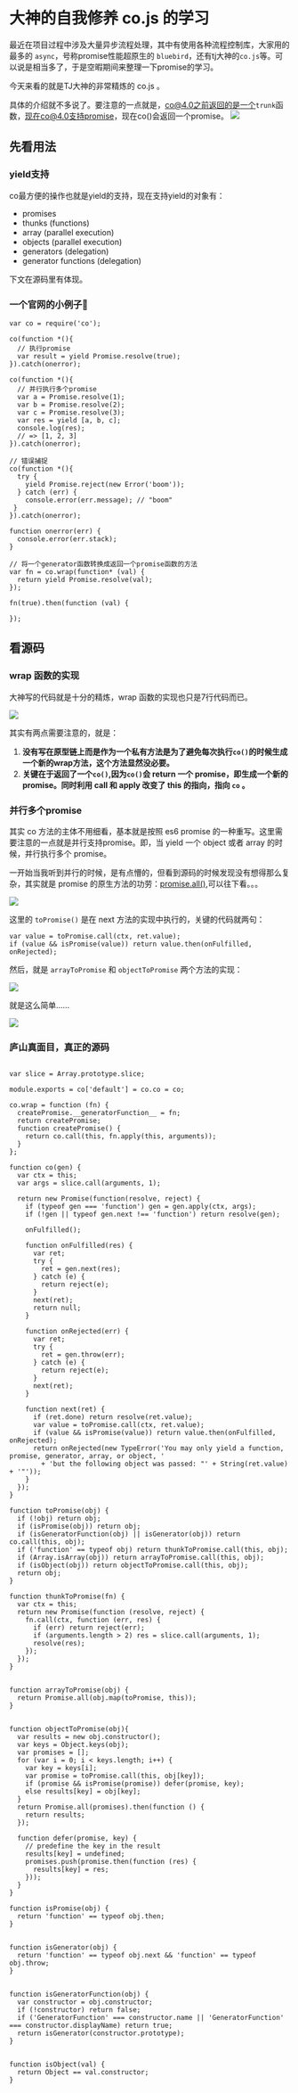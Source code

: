 # **大神的自我修养 co.js 的学习**


最近在项目过程中涉及大量异步流程处理，其中有使用各种流程控制库，大家用的最多的 `async`，号称promise性能超原生的 `bluebird`，还有tj大神的`co.js`等。可以说是相当多了，于是空暇期间来整理一下promise的学习。

今天来看的就是TJ大神的非常精炼的 co.js 。

具体的介绍就不多说了。要注意的一点就是，co@4.0之前返回的是一个`trunk`函数，现在co@4.0支持promise，现在co()会返回一个promise。
![](http://ww1.sinaimg.cn/large/86c7c947gy1fm8c112bnwj20g205aglz.jpg)
## **先看用法**

### **yield支持**
co最方便的操作也就是yield的支持，现在支持yield的对象有：

* promises
* thunks (functions)
* array (parallel execution)
* objects (parallel execution)
* generators (delegation)
* generator functions (delegation)

下文在源码里有体现。

### **一个官网的小例子🌰**

```
var co = require('co');

co(function *(){
  // 执行promise
  var result = yield Promise.resolve(true);
}).catch(onerror);

co(function *(){
  // 并行执行多个promise
  var a = Promise.resolve(1);
  var b = Promise.resolve(2);
  var c = Promise.resolve(3);
  var res = yield [a, b, c];
  console.log(res);
  // => [1, 2, 3]
}).catch(onerror);

// 错误捕捉
co(function *(){
  try {
    yield Promise.reject(new Error('boom'));
  } catch (err) {
    console.error(err.message); // "boom"
 }
}).catch(onerror);

function onerror(err) {
  console.error(err.stack);
}

// 将一个generator函数转换成返回一个promise函数的方法
var fn = co.wrap(function* (val) {
  return yield Promise.resolve(val);
});

fn(true).then(function (val) {

});
```

## **看源码**

### **wrap 函数的实现**

大神写的代码就是十分的精炼，wrap 函数的实现也只是7行代码而已。

![](http://ww1.sinaimg.cn/large/86c7c947gy1fm8c92jch2j20cr0460sy.jpg)

其实有两点需要注意的，就是：

1. **没有写在原型链上而是作为一个私有方法是为了避免每次执行`co()`的时候生成一个新的wrap方法，这个方法显然没必要。**
2. **关键在于返回了一个`co()`,因为`co()`会 return 一个 promise，即生成一个新的promise。同时利用 call 和 apply 改变了 this 的指向，指向 `co` 。**

### **并行多个promise**

其实 co 方法的主体不用细看，基本就是按照 es6 promise 的一种重写。这里需要注意的一点就是并行支持promise。即，当 yield 一个 object 或者 array 的时候，并行执行多个 promise。

一开始当我听到并行的时候，是有点懵的，但看到源码的时候发现没有想得那么复杂，其实就是 promise 的原生方法的功劳：[promise.all()](https://developer.mozilla.org/en-US/docs/Web/JavaScript/Reference/Global_Objects/Promise/all),可以往下看。。。

![](http://ww1.sinaimg.cn/large/86c7c947gy1fm8cz6i569j20h204qdgk.jpg)

这里的 `toPromise()` 是在 next 方法的实现中执行的，关键的代码就两句：

```
var value = toPromise.call(ctx, ret.value);
if (value && isPromise(value)) return value.then(onFulfilled, onRejected);
```

然后，就是 `arrayToPromise` 和 `objectToPromise` 两个方法的实现：

![](http://ww1.sinaimg.cn/large/86c7c947gy1fm8cz6jak7j20dk0dnq49.jpg)

就是这么简单……

![](https://timgsa.baidu.com/timg?image&quality=80&size=b9999_10000&sec=1512702212168&di=9bc459180689c8af63056bc2c0a9ca2e&imgtype=jpg&src=http%3A%2F%2Fimg4.imgtn.bdimg.com%2Fit%2Fu%3D2105664939%2C4183524365%26fm%3D214%26gp%3D0.jpg)


### **庐山真面目，真正的源码**

```

var slice = Array.prototype.slice;

module.exports = co['default'] = co.co = co;

co.wrap = function (fn) {
  createPromise.__generatorFunction__ = fn;
  return createPromise;
  function createPromise() {
    return co.call(this, fn.apply(this, arguments));
  }
};

function co(gen) {
  var ctx = this;
  var args = slice.call(arguments, 1);

  return new Promise(function(resolve, reject) {
    if (typeof gen === 'function') gen = gen.apply(ctx, args);
    if (!gen || typeof gen.next !== 'function') return resolve(gen);

    onFulfilled();

    function onFulfilled(res) {
      var ret;
      try {
        ret = gen.next(res);
      } catch (e) {
        return reject(e);
      }
      next(ret);
      return null;
    }

    function onRejected(err) {
      var ret;
      try {
        ret = gen.throw(err);
      } catch (e) {
        return reject(e);
      }
      next(ret);
    }

    function next(ret) {
      if (ret.done) return resolve(ret.value);
      var value = toPromise.call(ctx, ret.value);
      if (value && isPromise(value)) return value.then(onFulfilled, onRejected);
      return onRejected(new TypeError('You may only yield a function, promise, generator, array, or object, '
        + 'but the following object was passed: "' + String(ret.value) + '"'));
    }
  });
}

function toPromise(obj) {
  if (!obj) return obj;
  if (isPromise(obj)) return obj;
  if (isGeneratorFunction(obj) || isGenerator(obj)) return co.call(this, obj);
  if ('function' == typeof obj) return thunkToPromise.call(this, obj);
  if (Array.isArray(obj)) return arrayToPromise.call(this, obj);
  if (isObject(obj)) return objectToPromise.call(this, obj);
  return obj;
}

function thunkToPromise(fn) {
  var ctx = this;
  return new Promise(function (resolve, reject) {
    fn.call(ctx, function (err, res) {
      if (err) return reject(err);
      if (arguments.length > 2) res = slice.call(arguments, 1);
      resolve(res);
    });
  });
}


function arrayToPromise(obj) {
  return Promise.all(obj.map(toPromise, this));
}


function objectToPromise(obj){
  var results = new obj.constructor();
  var keys = Object.keys(obj);
  var promises = [];
  for (var i = 0; i < keys.length; i++) {
    var key = keys[i];
    var promise = toPromise.call(this, obj[key]);
    if (promise && isPromise(promise)) defer(promise, key);
    else results[key] = obj[key];
  }
  return Promise.all(promises).then(function () {
    return results;
  });

  function defer(promise, key) {
    // predefine the key in the result
    results[key] = undefined;
    promises.push(promise.then(function (res) {
      results[key] = res;
    }));
  }
}

function isPromise(obj) {
  return 'function' == typeof obj.then;
}


function isGenerator(obj) {
  return 'function' == typeof obj.next && 'function' == typeof obj.throw;
}

 
function isGeneratorFunction(obj) {
  var constructor = obj.constructor;
  if (!constructor) return false;
  if ('GeneratorFunction' === constructor.name || 'GeneratorFunction' === constructor.displayName) return true;
  return isGenerator(constructor.prototype);
}


function isObject(val) {
  return Object == val.constructor;
}

```